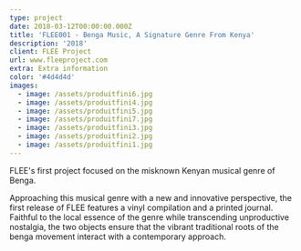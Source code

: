 ```yaml
---
type: project
date: 2018-03-12T00:00:00.000Z
title: 'FLEE001 - Benga Music, A Signature Genre From Kenya'
description: '2018'
client: FLEE Project
url: www.fleeproject.com
extra: Extra information
color: '#4d4d4d'
images:
  - image: /assets/produitfini6.jpg
  - image: /assets/produitfini4.jpg
  - image: /assets/produitfini5.jpg
  - image: /assets/produitfini7.jpg
  - image: /assets/produitfini3.jpg
  - image: /assets/produitfini2.jpg
  - image: /assets/produitfini1.jpg
---
```

FLEE's first project focused on the misknown Kenyan musical genre of Benga.

Approaching this musical genre with a new and innovative perspective, the first release of FLEE features a vinyl compilation and a printed journal. Faithful to the local essence of the genre while transcending unproductive nostalgia, the two objects ensure that the vibrant traditional roots of the benga movement interact with a contemporary approach.
